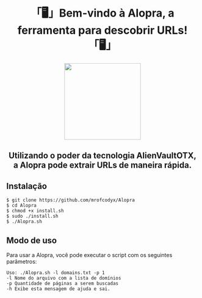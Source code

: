 <h1 align="center">「🖥️」Bem-vindo à Alopra, a ferramenta para descobrir URLs!「🖥️」</h1>
<a></a>
<p align="center"><img height="200" src="https://imgur.com/2iTBK1u.png"></p>
<h2 align="center">Utilizando o poder da tecnologia AlienVaultOTX, a Alopra pode extrair URLs de maneira rápida.</h2>

## Instalação

```
$ git clone https://github.com/mrofcodyx/Alopra
$ cd Alopra
$ chmod +x install.sh
$ sudo ./install.sh
$ ./Alopra.sh
```


## Modo de uso

Para usar a Alopra, você pode executar o script com os seguintes parâmetros:

```
Uso: ./Alopra.sh -l domains.txt -p 1
-l Nome do arquivo com a lista de domínios
-p Quantidade de páginas a serem buscadas
-h Exibe esta mensagem de ajuda e sai.
```
